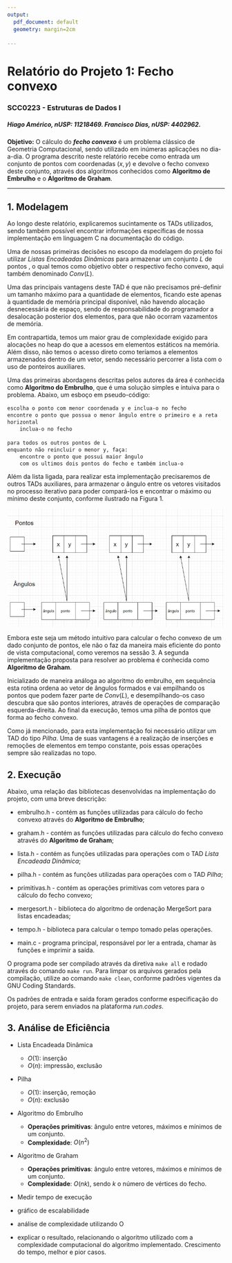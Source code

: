 ```yaml
---
output:
  pdf_document: default
  geometry: margin=2cm

---
```

# Relatório do Projeto 1: Fecho convexo 
### SCC0223 - Estruturas de Dados I

##### Hiago Américo, nUSP: 11218469. Francisco Dias, nUSP: 4402962.

**Objetivo:** O cálculo do ***fecho convexo*** é um problema clássico de Geometria Computacional, sendo utilizado em inúmeras aplicações no dia-a-dia. O programa descrito neste relatório recebe como entrada um conjunto de pontos com coordenadas $(x,y)$ e devolve o fecho convexo deste conjunto, através dos algoritmos conhecidos como **Algoritmo de Embrulho** e o **Algoritmo de Graham**.

****

## 1. Modelagem

Ao longo deste relatório, explicaremos sucintamente os TADs utilizados, sendo também possível encontrar informações específicas de nossa implementação em linguagem C na documentação do código.

Uma de nossas primeiras decisões no escopo da modelagem do projeto foi utilizar *Listas Encadeadas Dinâmicas* para armazenar um conjunto $L$ de pontos , o qual temos como objetivo obter o respectivo fecho convexo, aqui também denominado $Conv(L)$. 

Uma das principais vantagens deste TAD é que não precisamos pré-definir um tamanho máximo para a quantidade de elementos, ficando este apenas à quantidade de memória principal disponível, não havendo alocação desnecessária de espaço, sendo de responsabilidade do programador a desalocação posterior dos elementos, para que não ocorram vazamentos de memória.

Em contrapartida, temos um maior grau de complexidade exigido para alocações no heap do que a acessos em elementos estáticos na memória. Além disso, não temos o acesso direto como teríamos a elementos armazenados dentro de um vetor, sendo necessário percorrer a lista com o uso de ponteiros auxiliares.

Uma das primeiras abordagens descritas pelos autores da área é conhecida como **Algoritmo do Embrulho**, que é uma solução simples e intuiva para o problema.  Abaixo, um esboço em pseudo-código:
  
    escolha o ponto com menor coordenada y e inclua-o no fecho
    encontre o ponto que possua o menor ângulo entre o primeiro e a reta horizontal
        inclua-o no fecho
    
    para todos os outros pontos de L
    enquanto não reincluir o menor y, faça:
        encontre o ponto que possui maior ângulo
        com os ultimos dois pontos do fecho e também inclua-o

Além da lista ligada, para realizar esta implementação precisaremos de outros TADs auxiliares, para armazenar o ângulo entre os vetores visitados no processo iterativo para poder compará-los e encontrar o máximo ou mínimo deste conjunto, conforme ilustrado na Figura 1.

![Esquema das estruturas utilizadas em conjunto com o Algoritmo do Embrulho](Diagrama.jpeg)

Embora este seja um método intuitivo para calcular o fecho convexo de um dado conjunto de pontos, ele não o faz da maneira mais eficiente do ponto de vista computacional, como veremos na sessão 3. A segunda implementação proposta para resolver ao problema é conhecida como **Algoritmo de Graham**.

Inicializado de maneira análoga ao algoritmo do embrulho, em sequência esta rotina ordena ao vetor de ângulos formados e vai empilhando os pontos que podem fazer parte de $Conv(L)$, e desempilhando-os caso descubra que são pontos interiores, através de operações de comparação esquerda-direita. Ao final da execução, temos uma pilha de pontos que forma ao fecho convexo.

Como já mencionado, para esta implementação foi necessário utilizar um TAD do tipo *Pilha*. Uma de suas vantagens é a realização de inserções e remoções de elementos em tempo constante, pois essas operações sempre são realizadas no topo.

## 2. Execução

Abaixo, uma relação das bibliotecas desenvolvidas na implementação do projeto, com uma breve descrição:

* embrulho.h - contém as funções utilizadas para cálculo do fecho convexo através do **Algoritmo de Embrulho**;
* graham.h - contém as funções utilizadas para cálculo do fecho convexo através do **Algoritmo de Graham**;
* lista.h - contém as funções utilizadas para operações com o TAD *Lista Encadeada Dinâmica*;
* pilha.h - contém as funções utilizadas para operações com o TAD *Pilha*;
* primitivas.h - contém as operações primitivas com vetores para o cálculo do fecho convexo;
* mergesort.h - biblioteca do algoritmo de ordenação MergeSort para listas encadeadas;
* tempo.h - biblioteca para calcular o tempo tomado pelas operações.

* main.c - programa principal, responsável por ler a entrada, chamar às funções e imprimir a saída.

O programa pode ser compilado através da diretiva `make all` e rodado através do comando `make run`. Para limpar os arquivos gerados pela compilação, utilize ao comando `make clean`, conforme padrões vigentes da GNU Coding Standards.

Os padrões de entrada e saída foram gerados conforme especificação do projeto, para serem enviados na plataforma *run.codes*.

## 3. Análise de Eficiência

- Lista Encadeada Dinâmica
  - $O(1)$: inserção
  - $O(n)$: impressão, exclusão

- Pilha
  - $O(1)$: inserção, remoção
  - $O(n)$: exclusão

- Algoritmo do Embrulho
  - **Operações primitivas**: ângulo entre vetores, máximos e mínimos de um conjunto.
  - **Complexidade**: $O(n^2)$

- Algoritmo de Graham
    - **Operações primitivas**: ângulo entre vetores, máximos e mínimos de um conjunto.
    - **Complexidade**: $O(nk)$, sendo $k$ o número de vértices do fecho.




- Medir tempo de execução
- gráfico de escalabilidade
- análise de complexidade utilizando O
- explicar o resultado, relacionando o algoritmo utilizado com a complexidade computacional do algoritmo implementado. Crescimento do tempo, melhor e pior casos.
  
